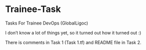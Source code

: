 # Trainee-Task
Tasks For Trainee DevOps (GlobalLigoc)

I don’t know a lot of things yet, so it turned out how it turned out :)

There is comments in Task 1 (Task 1.tf) and README file in Task 2.
